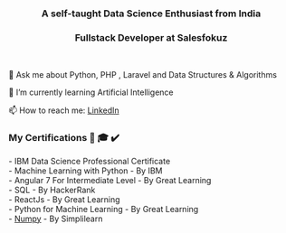 <h3 align="center">A self-taught Data Science Enthusiast from India </h3>
<h3 align="center"> Fullstack Developer at Salesfokuz</h3><br/>


💬 Ask me about Python, PHP , Laravel and Data Structures & Algorithms

🌱 I’m currently learning Artificial Intelligence

📫 How to reach me: <a href="https://www.linkedin.com/in/reshmakr" target="blank">LinkedIn</a>

<h3 align="left">My Certifications 📜 🎓 ✔️</h3>
- IBM Data Science Professional Certificate</br>
- Machine Learning with Python - By IBM</br>
- Angular 7 For Intermediate Level - By Great Learning</br>
- SQL - By HackerRank</br>
- ReactJs - By Great  Learning</br>
- Python for Machine Learning - By Great Learning</br>
- <a href="https://simpli-web.app.link/e/aGe0rzypGGb" target="_blank">Numpy</a> - By Simplilearn


